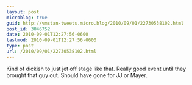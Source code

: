 ```yaml
---
layout: post
microblog: true
guid: http://vmstan-tweets.micro.blog/2010/09/01/22730538102.html
post_id: 3046752
date: 2010-09-01T12:27:56-0600
lastmod: 2010-09-01T12:27:56-0600
type: post
url: /2010/09/01/22730538102.html
---
```

Kind of dickish to just jet off stage like that. Really good event until they brought that guy out. Should have gone for JJ or Mayer.
